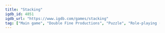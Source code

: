 ```yaml
---
title: "Stacking"
igdb_id: 4851
igdb_url: "https://www.igdb.com/games/stacking"
tag: ["Main game", "Double Fine Productions", "Puzzle", "Role-playing (RPG)", "Adventure", "Indie", "Single player", "Third person", "Historical", "Comedy"]
---
```

